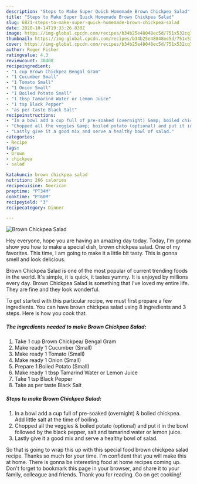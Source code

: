 ```yaml
---
description: "Steps to Make Super Quick Homemade Brown Chickpea Salad"
title: "Steps to Make Super Quick Homemade Brown Chickpea Salad"
slug: 6821-steps-to-make-super-quick-homemade-brown-chickpea-salad
date: 2020-10-14T19:33:26.830Z
image: https://img-global.cpcdn.com/recipes/b34b25e48048ec5d/751x532cq70/brown-chickpea-salad-recipe-main-photo.jpg
thumbnail: https://img-global.cpcdn.com/recipes/b34b25e48048ec5d/751x532cq70/brown-chickpea-salad-recipe-main-photo.jpg
cover: https://img-global.cpcdn.com/recipes/b34b25e48048ec5d/751x532cq70/brown-chickpea-salad-recipe-main-photo.jpg
author: Roger Fisher
ratingvalue: 4.3
reviewcount: 30408
recipeingredient:
- "1 cup Brown Chickpea Bengal Gram"
- "1 Cucumber Small"
- "1 Tomato Small"
- "1 Onion Small"
- "1 Boiled Potato Small"
- "1 tbsp Tamarind Water or Lemon Juice"
- "1 tsp Black Pepper"
- "as per taste Black Salt"
recipeinstructions:
- "In a bowl add a cup full of pre-soaked (overnight) &amp; boiled chickpea. Add little salt at the time of boiling."
- "Chopped all the veggies &amp; boiled potato (optional) and put it in the bowl followed by the black pepper, salt and tamarind water or lemon juice."
- "Lastly give it a good mix and serve a healthy bowl of salad."
categories:
- Recipe
tags:
- brown
- chickpea
- salad

katakunci: brown chickpea salad 
nutrition: 266 calories
recipecuisine: American
preptime: "PT34M"
cooktime: "PT60M"
recipeyield: "3"
recipecategory: Dinner

---
```



![Brown Chickpea Salad](https://img-global.cpcdn.com/recipes/b34b25e48048ec5d/751x532cq70/brown-chickpea-salad-recipe-main-photo.jpg)

Hey everyone, hope you are having an amazing day today. Today, I'm gonna show you how to make a special dish, brown chickpea salad. One of my favorites. This time, I am going to make it a little bit tasty. This is gonna smell and look delicious.



Brown Chickpea Salad is one of the most popular of current trending foods in the world. It's simple, it is quick, it tastes yummy. It is enjoyed by millions every day. Brown Chickpea Salad is something that I've loved my entire life. They are fine and they look wonderful.


To get started with this particular recipe, we must first prepare a few ingredients. You can have brown chickpea salad using 8 ingredients and 3 steps. Here is how you cook that.

<!--inarticleads1-->

##### The ingredients needed to make Brown Chickpea Salad:

1. Take 1 cup Brown Chickpea/ Bengal Gram
1. Make ready 1 Cucumber (Small)
1. Make ready 1 Tomato (Small)
1. Make ready 1 Onion (Small)
1. Prepare 1 Boiled Potato (Small)
1. Make ready 1 tbsp Tamarind Water or Lemon Juice
1. Take 1 tsp Black Pepper
1. Take as per taste Black Salt




<!--inarticleads2-->

##### Steps to make Brown Chickpea Salad:

1. In a bowl add a cup full of pre-soaked (overnight) &amp; boiled chickpea. Add little salt at the time of boiling.
1. Chopped all the veggies &amp; boiled potato (optional) and put it in the bowl followed by the black pepper, salt and tamarind water or lemon juice.
1. Lastly give it a good mix and serve a healthy bowl of salad.




So that is going to wrap this up with this special food brown chickpea salad recipe. Thanks so much for your time. I'm confident that you will make this at home. There is gonna be interesting food at home recipes coming up. Don't forget to bookmark this page in your browser, and share it to your family, colleague and friends. Thank you for reading. Go on get cooking!
